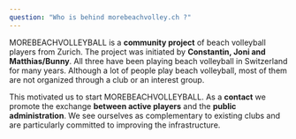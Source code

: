 ```yaml
---
question: "Who is behind morebeachvolley.ch ?"
---
```


MOREBEACHVOLLEYBALL is a **community project** of beach volleyball players from Zurich.
The project was initiated by **Constantin, Joni and Matthias/Bunny**. 
All three have been playing beach volleyball in Switzerland for many years. 
Although a lot of people play beach volleyball, most of them are not organized through a club or an interest group.

This motivated us to start MOREBEACHVOLLEYBALL. 
As a **contact** we promote the exchange **between active players** and the **public administration**.
We see ourselves as complementary to existing clubs and are particularly committed to improving the infrastructure.
